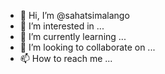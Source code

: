 - 👋 Hi, I’m @sahatsimalango
- 👀 I’m interested in ...
- 🌱 I’m currently learning ...
- 💞️ I’m looking to collaborate on ...
- 📫 How to reach me ...

<!---
sahatsimalango/sahatsimalango is a ✨ special ✨ repository because its `README.md` (this file) appears on your GitHub profile.
You can click the Preview link to take a look at your changes.
--->
